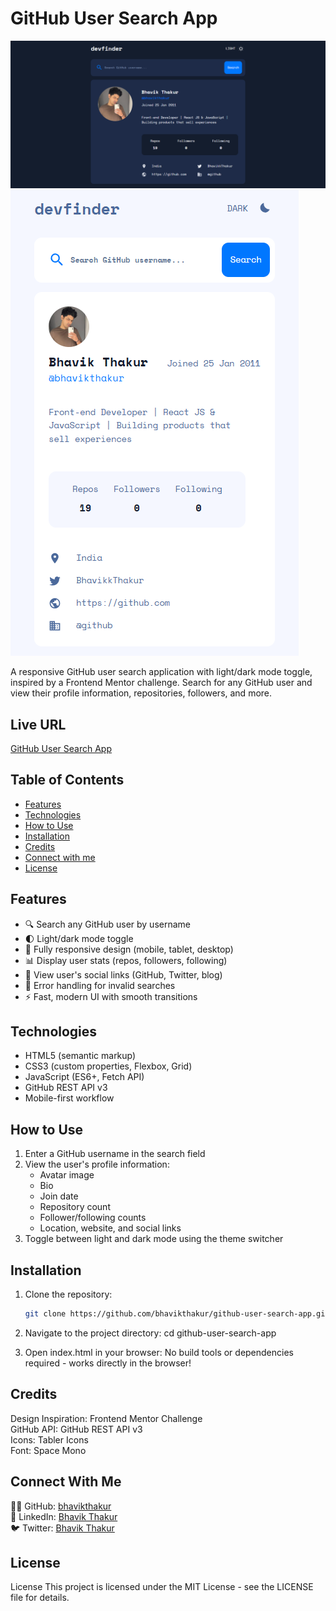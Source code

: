 # GitHub User Search App

![GitHub User Search App Preview](./design/desktop-design.png)
![GitHub User Search App Preview](./design/mobile-design.png)

A responsive GitHub user search application with light/dark mode toggle, inspired by a Frontend Mentor challenge. Search for any GitHub user and view their profile information, repositories, followers, and more.

## Live URL

[GitHub User Search App](https://bhavikthakur.github.io/github-user-search-app/)

## Table of Contents

- [Features](#features)
- [Technologies](#technologies)
- [How to Use](#how-to-use)
- [Installation](#installation)
- [Credits](#credits)
- [Connect with me](#connect-with-me)
- [License](#license)

## Features

- 🔍 Search any GitHub user by username
- 🌓 Light/dark mode toggle
- 📱 Fully responsive design (mobile, tablet, desktop)
- 📊 Display user stats (repos, followers, following)
- 🔗 View user's social links (GitHub, Twitter, blog)
- 🚫 Error handling for invalid searches
- ⚡ Fast, modern UI with smooth transitions

## Technologies

- HTML5 (semantic markup)
- CSS3 (custom properties, Flexbox, Grid)
- JavaScript (ES6+, Fetch API)
- GitHub REST API v3
- Mobile-first workflow

## How to Use

1. Enter a GitHub username in the search field
2. View the user's profile information:
   - Avatar image
   - Bio
   - Join date
   - Repository count
   - Follower/following counts
   - Location, website, and social links
3. Toggle between light and dark mode using the theme switcher

## Installation

1. Clone the repository:
   ```bash
   git clone https://github.com/bhavikthakur/github-user-search-app.git
   ```
2. Navigate to the project directory:
   cd github-user-search-app

3. Open index.html in your browser:
   No build tools or dependencies required - works directly in the browser!

## Credits

Design Inspiration: Frontend Mentor Challenge <br>
GitHub API: GitHub REST API v3 <br>
Icons: Tabler Icons <br>
Font: Space Mono <br>

## Connect With Me

👨‍💻 GitHub: [bhavikthakur](https://github.com/bhavikthakur)  
💼 LinkedIn: [Bhavik Thakur](https://www.linkedin.com/in/bhavik-thakur/)  
🐦 Twitter: [Bhavik Thakur](https://x.com/BhavikkThakur)

## License

License
This project is licensed under the MIT License - see the LICENSE file for details.
